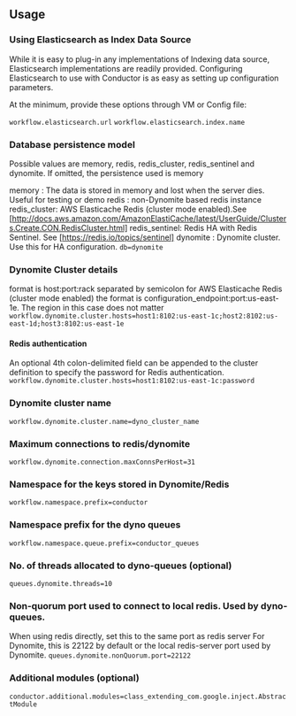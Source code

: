 ## Usage

### Using Elasticsearch as Index Data Source

While it is easy to plug-in any implementations of Indexing data source, Elasticsearch implementations are readily provided.
Configuring Elasticsearch to use with Conductor is as easy as setting up configuration parameters.

At the minimum, provide these options through VM or Config file:

`workflow.elasticsearch.url`
`workflow.elasticsearch.index.name`

### Database persistence model
Possible values are memory, redis, redis_cluster, redis_sentinel and dynomite.
If omitted, the persistence used is memory

memory : The data is stored in memory and lost when the server dies.  Useful for testing or demo
redis : non-Dynomite based redis instance
redis_cluster: AWS Elasticache Redis (cluster mode enabled).See [http://docs.aws.amazon.com/AmazonElastiCache/latest/UserGuide/Clusters.Create.CON.RedisCluster.html]
redis_sentinel: Redis HA with Redis Sentinel. See [https://redis.io/topics/sentinel]
dynomite : Dynomite cluster.  Use this for HA configuration.
`db=dynomite`

### Dynomite Cluster details
format is host:port:rack separated by semicolon
for AWS Elasticache Redis (cluster mode enabled) the format is configuration_endpoint:port:us-east-1e. The region in this case does not matter
`workflow.dynomite.cluster.hosts=host1:8102:us-east-1c;host2:8102:us-east-1d;host3:8102:us-east-1e`

#### Redis authentication
An optional 4th colon-delimited field can be appended to the cluster definition to specify the password for Redis authentication.
`workflow.dynomite.cluster.hosts=host1:8102:us-east-1c:password`

### Dynomite cluster name
`workflow.dynomite.cluster.name=dyno_cluster_name`

### Maximum connections to redis/dynomite
`workflow.dynomite.connection.maxConnsPerHost=31`

### Namespace for the keys stored in Dynomite/Redis
`workflow.namespace.prefix=conductor`

### Namespace prefix for the dyno queues
`workflow.namespace.queue.prefix=conductor_queues`

### No. of threads allocated to dyno-queues (optional)
`queues.dynomite.threads=10`

### Non-quorum port used to connect to local redis.  Used by dyno-queues.
When using redis directly, set this to the same port as redis server
For Dynomite, this is 22122 by default or the local redis-server port used by Dynomite.
`queues.dynomite.nonQuorum.port=22122`

### Additional modules (optional)
`conductor.additional.modules=class_extending_com.google.inject.AbstractModule`



